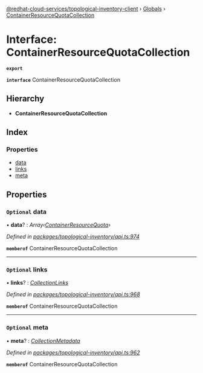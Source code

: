 [@redhat-cloud-services/topological-inventory-client](../README.md) › [Globals](../globals.md) › [ContainerResourceQuotaCollection](containerresourcequotacollection.md)

# Interface: ContainerResourceQuotaCollection

**`export`** 

**`interface`** ContainerResourceQuotaCollection

## Hierarchy

* **ContainerResourceQuotaCollection**

## Index

### Properties

* [data](containerresourcequotacollection.md#optional-data)
* [links](containerresourcequotacollection.md#optional-links)
* [meta](containerresourcequotacollection.md#optional-meta)

## Properties

### `Optional` data

• **data**? : *Array‹[ContainerResourceQuota](containerresourcequota.md)›*

*Defined in [packages/topological-inventory/api.ts:974](https://github.com/leSamo/javascript-clients/blob/master/packages/topological-inventory/api.ts#L974)*

**`memberof`** ContainerResourceQuotaCollection

___

### `Optional` links

• **links**? : *[CollectionLinks](collectionlinks.md)*

*Defined in [packages/topological-inventory/api.ts:968](https://github.com/leSamo/javascript-clients/blob/master/packages/topological-inventory/api.ts#L968)*

**`memberof`** ContainerResourceQuotaCollection

___

### `Optional` meta

• **meta**? : *[CollectionMetadata](collectionmetadata.md)*

*Defined in [packages/topological-inventory/api.ts:962](https://github.com/leSamo/javascript-clients/blob/master/packages/topological-inventory/api.ts#L962)*

**`memberof`** ContainerResourceQuotaCollection
